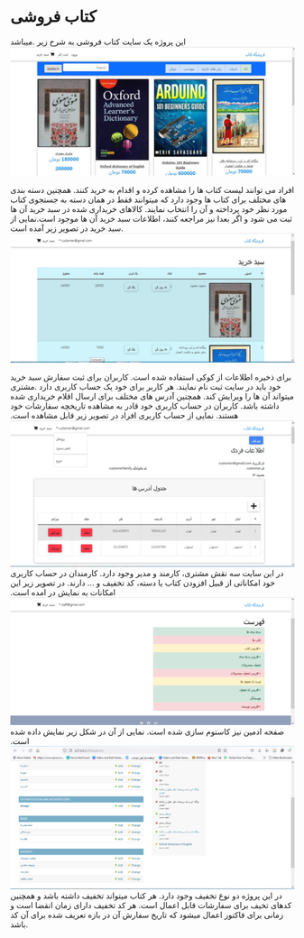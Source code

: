 # کتاب فروشی
این پروژه یک سایت کتاب فروشی به شرح زیر .میباشد
![home](./image_readme/1.jpg)

افراد می توانند لیست کتاب ها را مشاهده کرده و اقدام به خرید کنند. همچنین دسته بندی های مختلف برای کتاب ها وجود دارد که میتوانند فقط در همان دسته به جستجوی کتاب مورد نظر خود پرداخته و آن را انتخاب نمایند. کالاهای خریداری شده در سبد خرید آن ها ثبت می شود و اگر بعدا نیز مراجعه کنند، اطلاعات سبد خرید آن ها موجود است.نمایی از سبد خرید در تصویر زیر آمده است.
 ![shopping_cart](./image_readme/2.jpg)
 
برای ذخیره اطلاعات از کوکی استفاده شده است. کاربران برای ثبت سفارش سبد خرید خود باید در سایت ثبت نام نمایند. 
هر کاربر برای خود یک حساب کاربری دارد .مشتری میتواند آن ها را ویرایش کند. همچنین آدرس های مختلف برای ارسال اقلام خریداری شده داشته باشد. کاربران در حساب کاربری خود قادر به مشاهده تاریخچه سفارشات خود هستند. نمایی از حساب کاربری افراد در تصویر زیر قابل مشاهده است.
![account](./image_readme/3.png)
در این سایت سه نقش مشتری، کارمند و مدیر وجود دارد. کارمندان در حساب کاربری خود امکاناتی از قبیل افزودن کتاب یا دسته، کد تخفیف و ... دارند. در تصویر زیر این امکانات به نمایش در امده است.
![staff](./image_readme/4.png)
صفحه ادمین نیز کاستوم سازی شده است. نمایی از آن در شکل زیر نمایش داده شده است.
![admin](./image_readme/5.png)
در این پروژه دو نوع تخفیف وجود دارد. هر کتاب میتواند تخفیف داشته باشد و همچنین کدهای تخیف برای سفارشات قابل اعمال است. هر کد تخفیف دارای زمان انقضا است و زمانی برای فاکتور اعمال میشود که تاریخ سفارش آن در بازه تعریف شده برای آن کد باشد.